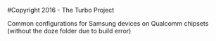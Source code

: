 #Copyright 2016 - The Turbo Project

Common configurations for Samsung devices on Qualcomm chipsets (without the doze folder due to build error)
